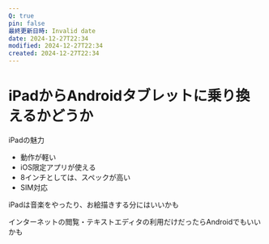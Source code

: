 ```yaml
---
Q: true
pin: false
最終更新日時: Invalid date
date: 2024-12-27T22:34
modified: 2024-12-27T22:34
created: 2024-12-27T22:34
---
```

# iPadからAndroidタブレットに乗り換えるかどうか

iPadの魅力

- 動作が軽い  
- iOS限定アプリが使える  
- 8インチとしては、スペックが高い  
- SIM対応  

iPadは音楽をやったり、お絵描きする分にはいいかも

インターネットの閲覧・テキストエディタの利用だけだったらAndroidでもいいかも